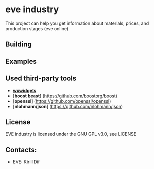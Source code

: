 # eve industry

This project can help you get information about materials, prices, and production stages (eve online)

## Building


## Examples


## Used third-party tools
- [**wxwidgets**](https://github.com/wxWidgets/wxWidgets)
- [**boost beast**] (https://github.com/boostorg/boost)
- [**openssl**] (https://github.com/openssl/openssl)
- [**nlohmann/json**] (https://github.com/nlohmann/json)

## License

EVE industry is licensed under the GNU GPL v3.0, see LICENSE

## Contacts:

* EVE: Kirill Dif